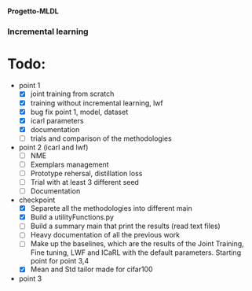 #### Progetto-MLDL
### Incremental learning

# Todo:
- point 1
  - [x] joint training from scratch
  - [x] training without incremental learning, lwf
  - [x] bug fix point 1, model, dataset
  - [x] icarl parameters
  - [x] documentation 
  - [ ] trials and comparison of the methodologies
- point 2 (icarl and lwf)
  - [ ] NME
  - [ ] Exemplars management
  - [ ] Prototype rehersal, distillation loss
  - [ ] Trial with at least 3 different seed
  - [ ] Documentation
- checkpoint
  - [x] Separete all the methodologies into different main
  - [x] Build a utilityFunctions.py
  - [ ] Build a summary main that print the results (read text files)
  - [ ] Heavy documentation of all the previous work
  - [ ] Make up the baselines, which are the results of the Joint Training, Fine tuning, LWF and ICaRL with the default       parameters. Starting point for point 3,4
  - [x] Mean and Std tailor made for cifar100
- point 3
